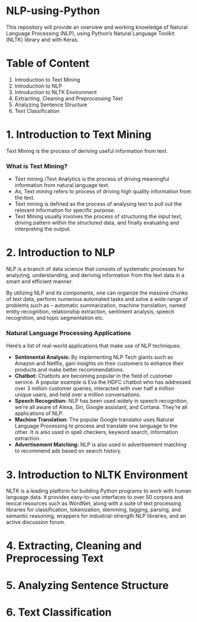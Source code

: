 # NLP-using-Python
This repository will provide an overview and working knowledge of Natural Language Processing (NLP), using Python’s Natural Language Toolkit (NLTK) library and with Keras.

# Table of Content
1. Introduction to Text Mining 
2. Introduction to NLP
3. Introduction to NLTK Environment
4. Extracting, Cleaning and Preprocessing Text
5. Analyzing Sentence Structure
6. Text Classification


# 1. Introduction to Text Mining 
Text Mining is the process of deriving useful information from text.

### What is Text Mining?
* Text mining /Text Analytics is the process of driving meaningful information from natural language text.
* As, Text mining refers to process of driving high quality information from the text.
* Text mining is defined as the process of analysing text to pull out the relevant information for specific purpose.
* Text Mining usually involves the process of structuring the input text, driving pattern within the structured data, and finally evaluating and interpreting the output.


# 2. Introduction to NLP
NLP is a branch of data science that consists of systematic processes for analyzing, understanding, and deriving information from the text data in a smart and efficient manner. 

By utilizing NLP and its components, one can organize the massive chunks of text data, perform numerous automated tasks and solve a wide range of problems such as – automatic summarization, machine translation, named entity recognition, relationship extraction, sentiment analysis, speech recognition, and topic segmentation etc.

### Natural Language Processing Applications
Here’s a list of real-world applications that make use of NLP techniques:
* **Sentimental Analysis:** By implementing NLP Tech giants such as Amazon and Netflix, gain insights on their customers to enhance their products and make better recommendations.
* **Chatbot:** Chatbots are becoming popular in the field of customer service. A popular example is Eva the HDFC chatbot who has addressed over 3 million customer queries, interacted with over half a million unique users, and held over a million conversations.
* **Speech Recognition:** NLP has been used widely in speech recognition, we’re all aware of Alexa, Siri, Google assistant, and Cortana. They’re all applications of NLP.
* **Machine Translation:** The popular Google translator uses Natural Language Processing to process and translate one language to the other. It is also used in spell checkers, keyword search, information extraction.
* **Advertisement Matching:** NLP is also used in advertisement matching to recommend ads based on search history.


# 3. Introduction to NLTK Environment
NLTK is a leading platform for building Python programs to work with human language data. It provides easy-to-use interfaces to over 50 corpora and lexical resources such as WordNet, along with a suite of text processing libraries for classification, tokenization, stemming, tagging, parsing, and semantic reasoning, wrappers for industrial-strength NLP libraries, and an active discussion forum.


# 4. Extracting, Cleaning and Preprocessing Text


# 5. Analyzing Sentence Structure


# 6. Text Classification
